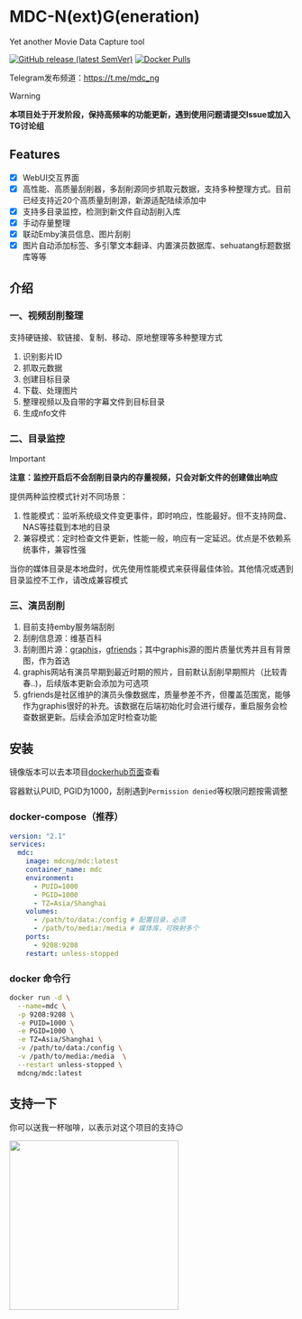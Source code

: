 # MDC-N(ext)G(eneration)
Yet another Movie Data Capture tool

[![GitHub release (latest SemVer)](https://img.shields.io/github/v/release/mdc-ng/mdc-ng?label=mdc-ng)](https://github.com/mdc-ng/mdc-ng/releases)
[![Docker Pulls](https://img.shields.io/docker/pulls/mdcng/mdc?color=orange)](https://hub.docker.com/r/mdcng/mdc/tags)

Telegram发布频道：https://t.me/mdc_ng
> [!WARNING]
> **本项目处于开发阶段，保持高频率的功能更新，遇到使用问题请提交Issue或加入TG讨论组**

## Features
- [x] WebUI交互界面
- [x] 高性能、高质量刮削器，多刮削源同步抓取元数据，支持多种整理方式。目前已经支持近20个高质量刮削源，新源适配陆续添加中
- [x] 支持多目录监控，检测到新文件自动刮削入库
- [x] 手动存量整理
- [x] 联动Emby演员信息、图片刮削
- [x] 图片自动添加标签、多引擎文本翻译、内置演员数据库、sehuatang标题数据库等等

## 介绍
### 一、视频刮削整理
支持硬链接、软链接、复制、移动、原地整理等多种整理方式

1. 识别影片ID
2. 抓取元数据
3. 创建目标目录
4. 下载、处理图片
5. 整理视频以及自带的字幕文件到目标目录
6. 生成nfo文件

### 二、目录监控
> [!IMPORTANT]
> **注意：监控开启后不会刮削目录内的存量视频，只会对新文件的创建做出响应**

提供两种监控模式针对不同场景：
1. 性能模式：监听系统级文件变更事件，即时响应，性能最好。但不支持网盘、NAS等挂载到本地的目录
2. 兼容模式：定时检查文件更新，性能一般，响应有一定延迟。优点是不依赖系统事件，兼容性强
   
当你的媒体目录是本地盘时，优先使用性能模式来获得最佳体验。其他情况或遇到目录监控不工作，请改成兼容模式

### 三、演员刮削
1. 目前支持emby服务端刮削
2. 刮削信息源：维基百科
3. 刮削图片源：[graphis](graphis.ne.jp)，[gfriends](https://github.com/gfriends/gfriends)；其中graphis源的图片质量优秀并且有背景图，作为首选
4. graphis网站有演员早期到最近时期的照片，目前默认刮削早期照片（比较青春..)，后续版本更新会添加为可选项
5. gfriends是社区维护的演员头像数据库，质量参差不齐，但覆盖范围宽，能够作为graphis很好的补充。该数据在后端初始化时会进行缓存，重启服务会检查数据更新。后续会添加定时检查功能

## 安装
镜像版本可以去本项目[dockerhub页面](https://hub.docker.com/r/mdcng/mdc)查看

容器默认PUID, PGID为1000，刮削遇到`Permission denied`等权限问题按需调整

### docker-compose（推荐）
```yaml
version: "2.1"
services:
  mdc:
    image: mdcng/mdc:latest
    container_name: mdc
    environment:
      - PUID=1000
      - PGID=1000
      - TZ=Asia/Shanghai
    volumes:
      - /path/to/data:/config # 配置目录，必须
      - /path/to/media:/media # 媒体库，可映射多个
    ports:
      - 9208:9208
    restart: unless-stopped
```
### docker 命令行
```bash
docker run -d \
  --name=mdc \
  -p 9208:9208 \
  -e PUID=1000 \
  -e PGID=1000 \
  -e TZ=Asia/Shanghai \
  -v /path/to/data:/config \
  -v /path/to/media:/media  \
  --restart unless-stopped \
  mdcng/mdc:latest
```

## 支持一下
你可以送我一杯咖啡，以表示对这个项目的支持😉

<img src="https://user-images.githubusercontent.com/124132602/222636597-f8d48940-a528-41e8-9362-8d15f7517bf6.png" width="300" />
